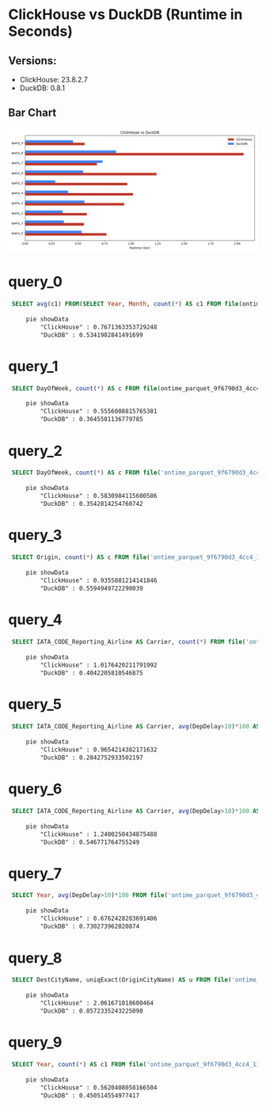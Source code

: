 # ClickHouse vs DuckDB (Runtime in Seconds)

## Versions:
  * ClickHouse: 23.8.2.7
  * DuckDB: 0.8.1

## Bar Chart
![Bar Chart](bar_chart.png)
# query_0
```sql
 SELECT avg(c1) FROM(SELECT Year, Month, count(*) AS c1 FROM file(ontime_parquet_9f6790d3_4cc4_11ee_924e_01a4aa584ed2.parquet) GROUP BY Year, Month);
```

```mermaid
     pie showData
         "ClickHouse" : 0.7671363353729248
         "DuckDB" : 0.5341982841491699
```
# query_1
```sql
 SELECT DayOfWeek, count(*) AS c FROM file(ontime_parquet_9f6790d3_4cc4_11ee_924e_01a4aa584ed2.parquet) WHERE Year>=2000 AND Year<=2008 GROUP BY DayOfWeek ORDER BY c DESC;
```

```mermaid
     pie showData
         "ClickHouse" : 0.5556008815765381
         "DuckDB" : 0.3645501136779785
```
# query_2
```sql
 SELECT DayOfWeek, count(*) AS c FROM file('ontime_parquet_9f6790d3_4cc4_11ee_924e_01a4aa584ed2.parquet') WHERE Year>=2000 AND Year<=2008 GROUP BY DayOfWeek ORDER BY c DESC;
```

```mermaid
     pie showData
         "ClickHouse" : 0.5830984115600586
         "DuckDB" : 0.3542814254760742
```
# query_3
```sql
 SELECT Origin, count(*) AS c FROM file('ontime_parquet_9f6790d3_4cc4_11ee_924e_01a4aa584ed2.parquet') WHERE DepDelay>10 AND Year>=2000 AND Year<=2008 GROUP BY Origin ORDER BY c DESC LIMIT 10;
```

```mermaid
     pie showData
         "ClickHouse" : 0.9355881214141846
         "DuckDB" : 0.5594949722290039
```
# query_4
```sql
 SELECT IATA_CODE_Reporting_Airline AS Carrier, count(*) FROM file('ontime_parquet_9f6790d3_4cc4_11ee_924e_01a4aa584ed2.parquet') WHERE DepDelay>10 AND Year=2007 GROUP BY Carrier ORDER BY count(*) DESC;
```

```mermaid
     pie showData
         "ClickHouse" : 1.0176420211791992
         "DuckDB" : 0.4042205810546875
```
# query_5
```sql
 SELECT IATA_CODE_Reporting_Airline AS Carrier, avg(DepDelay>10)*100 AS c3 FROM file('ontime_parquet_9f6790d3_4cc4_11ee_924e_01a4aa584ed2.parquet') WHERE Year=2007 GROUP BY Carrier ORDER BY c3 DESC
```

```mermaid
     pie showData
         "ClickHouse" : 0.9654214382171632
         "DuckDB" : 0.2842752933502197
```
# query_6
```sql
 SELECT IATA_CODE_Reporting_Airline AS Carrier, avg(DepDelay>10)*100 AS c3 FROM file('ontime_parquet_9f6790d3_4cc4_11ee_924e_01a4aa584ed2.parquet') WHERE Year>=2000 AND Year<=2008 GROUP BY Carrier ORDER BY c3 DESC;
```

```mermaid
     pie showData
         "ClickHouse" : 1.2400250434875488
         "DuckDB" : 0.546771764755249
```
# query_7
```sql
 SELECT Year, avg(DepDelay>10)*100 FROM file('ontime_parquet_9f6790d3_4cc4_11ee_924e_01a4aa584ed2.parquet') GROUP BY Year ORDER BY Year;
```

```mermaid
     pie showData
         "ClickHouse" : 0.6762428283691406
         "DuckDB" : 0.730273962020874
```
# query_8
```sql
 SELECT DestCityName, uniqExact(OriginCityName) AS u FROM file('ontime_parquet_9f6790d3_4cc4_11ee_924e_01a4aa584ed2.parquet') WHERE Year >= 2000 and Year <= 2010 GROUP BY DestCityName ORDER BY u DESC LIMIT 10;
```

```mermaid
     pie showData
         "ClickHouse" : 2.061671018600464
         "DuckDB" : 0.8572335243225098
```
# query_9
```sql
 SELECT Year, count(*) AS c1 FROM file('ontime_parquet_9f6790d3_4cc4_11ee_924e_01a4aa584ed2.parquet') GROUP BY Year;
```

```mermaid
     pie showData
         "ClickHouse" : 0.5620408058166504
         "DuckDB" : 0.450514554977417
```
